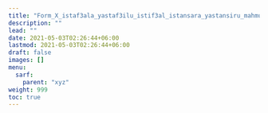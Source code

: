 ```yaml
---
title: "Form_X_istaf3ala_yastaf3ilu_istif3al_istansara_yastansiru_mahmuz_fa"
description: ""
lead: ""
date: 2021-05-03T02:26:44+06:00
lastmod: 2021-05-03T02:26:44+06:00
draft: false
images: []
menu: 
  sarf:
    parent: "xyz"
weight: 999
toc: true
---
```



